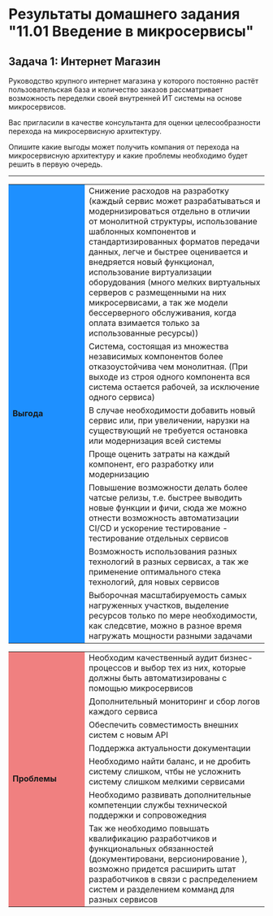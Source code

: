# Результаты домашнего задания "11.01 Введение в микросервисы"

## Задача 1: Интернет Магазин

Руководство крупного интернет магазина у которого постоянно растёт пользовательская база и количество заказов рассматривает возможность переделки своей внутренней ИТ системы на основе микросервисов.

Вас пригласили в качестве консультанта для оценки целесообразности перехода на микросервисную архитектуру.

Опишите какие выгоды может получить компания от перехода на микросервисную архитектуру и какие проблемы необходимо будет решить в первую очередь.

---

<table>
    <colgroup>
        <col width="150px" style="background-color: DodgerBlue">
    </colgroup>
    <tr>
        <td rowspan="8"><strong>Выгода</strong></td>
    </tr>
    <tr>
        <td>Снижение расходов на разработку (каждый сервис может разрабатываться и модернизироваться отдельно в отличии от монолитной структуры, использование шаблонных компонентов и стандартизированных форматов передачи данных, легче и быстрее оценивается и внедряется новый функционал, использование виртуализации оборудования (много мелких виртуальных серверов с размещенными на них микросервисами, а так же модели бессерверного обслуживания, когда оплата взимается только за использованные ресурсы))</td>
    </tr>
    <tr>
        <td>Система, состоящая из множества независимых компонентов более отказоустойчива чем монолитная. (При выходе из строя одного компонента вся система остается рабочей, за исключение одного сервиса)</td>
    </tr>
    <tr>
        <td>В случае необходимости добавить новый сервис или, при увеличении, нарузки на существующий не требуется остановка или модернизация всей системы</td>
    </tr>
    <tr>
        <td>Проще оценить затраты на каждый компонент, его разработку или модернизацию</td>
    </tr>
    <tr>
        <td>Повышение возможности делать более чатсые релизы, т.е. быстрее выводить новые функции и фичи, сюда же можно отнести возможность автоматизации CI/CD и ускорение тестирование - тестирование отдельных сервисов</td>
    </tr>
    <tr>
        <td>Возможность использования разных технологий в разных сервисах, а так же применение оптимального стека технологий, для новых сервисов</td>
    </tr>
    <tr>
        <td>Выборочная масштабируемость самых нагруженных участков, выделение ресурсов только по мере необходимости, как следсвтие, можно в разное время нагружать мощности разными задачами</td>
    </tr>
</table>

<table>
    <colgroup>
        <col width="150px" style="background-color: LightCoral">
    </colgroup>
    <tr>
        <td rowspan="8"><strong>Проблемы</strong></td>
    </tr>
    <tr>
        <td>Необходим качественный аудит бизнес-процессов и выбор тех из них, которые должны быть автоматизированы с помощью микросервисов</td>
    </tr>
    <tr>
        <td>Дополнительный мониторинг и сбор логов каждого сервиса</td>
    </tr>
    <tr>
        <td>Обеспечить совместимость внешних систем с новым API</td>
    </tr>
    <tr>
        <td>Поддержка актуальности документации</td>
    </tr>
    <tr>
        <td>Необходимо найти баланс, и не дробить систему слишком, чтбы не усложнить систему слишком мелкими сервисами</td>
    </tr>
    <tr>
        <td>Необходимо развивать дополнительные компетенции службы технической поддержки и сопровожедния</td>
    </tr>
    <tr>
        <td>Так же необходимо повышать квалификацию разработчиков и функциональных обязанностей (документировани, версионирование ), возможно придется расширить штат разработчиков в связи с распределением систем и разделением комманд для разных сервисов</td>
    </tr>
</table>
